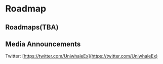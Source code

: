# Roadmap

## Roadmaps(TBA)

## Media Announcements

Twitter: [https://twitter.com/UniwhaleEx](https://twitter.com/UniwhaleEx)
